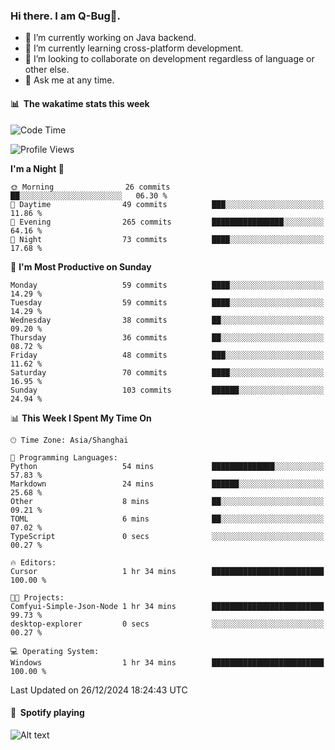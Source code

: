 ### Hi there. I am Q-Bug🐞.

- 🔭 I’m currently working on Java backend.
- 🌱 I’m currently learning cross-platform development.
- 👯 I’m looking to collaborate on development regardless of language or other else.
- 💬 Ask me at any time.

#### 📊 &nbsp;**The wakatime stats this week**  
<!--START_SECTION:waka-->
![Code Time](http://img.shields.io/badge/Code%20Time-194%20hrs%2043%20mins-blue)

![Profile Views](http://img.shields.io/badge/Profile%20Views-0-blue)

**I'm a Night 🦉** 

```text
🌞 Morning                26 commits          ██░░░░░░░░░░░░░░░░░░░░░░░   06.30 % 
🌆 Daytime                49 commits          ███░░░░░░░░░░░░░░░░░░░░░░   11.86 % 
🌃 Evening                265 commits         ████████████████░░░░░░░░░   64.16 % 
🌙 Night                  73 commits          ████░░░░░░░░░░░░░░░░░░░░░   17.68 % 
```
📅 **I'm Most Productive on Sunday** 

```text
Monday                   59 commits          ████░░░░░░░░░░░░░░░░░░░░░   14.29 % 
Tuesday                  59 commits          ████░░░░░░░░░░░░░░░░░░░░░   14.29 % 
Wednesday                38 commits          ██░░░░░░░░░░░░░░░░░░░░░░░   09.20 % 
Thursday                 36 commits          ██░░░░░░░░░░░░░░░░░░░░░░░   08.72 % 
Friday                   48 commits          ███░░░░░░░░░░░░░░░░░░░░░░   11.62 % 
Saturday                 70 commits          ████░░░░░░░░░░░░░░░░░░░░░   16.95 % 
Sunday                   103 commits         ██████░░░░░░░░░░░░░░░░░░░   24.94 % 
```


📊 **This Week I Spent My Time On** 

```text
🕑︎ Time Zone: Asia/Shanghai

💬 Programming Languages: 
Python                   54 mins             ██████████████░░░░░░░░░░░   57.83 % 
Markdown                 24 mins             ██████░░░░░░░░░░░░░░░░░░░   25.68 % 
Other                    8 mins              ██░░░░░░░░░░░░░░░░░░░░░░░   09.21 % 
TOML                     6 mins              ██░░░░░░░░░░░░░░░░░░░░░░░   07.02 % 
TypeScript               0 secs              ░░░░░░░░░░░░░░░░░░░░░░░░░   00.27 % 

🔥 Editors: 
Cursor                   1 hr 34 mins        █████████████████████████   100.00 % 

🐱‍💻 Projects: 
Comfyui-Simple-Json-Node 1 hr 34 mins        █████████████████████████   99.73 % 
desktop-explorer         0 secs              ░░░░░░░░░░░░░░░░░░░░░░░░░   00.27 % 

💻 Operating System: 
Windows                  1 hr 34 mins        █████████████████████████   100.00 % 
```


 Last Updated on 26/12/2024 18:24:43 UTC
<!--END_SECTION:waka-->

#### 🎵 &nbsp;**Spotify playing**  
![Alt text](https://spotify-recently-played-readme.vercel.app/api?user=e5y1o4x7kdt9kf2blu4wvmb4s&unique={true|1|on|yes})
